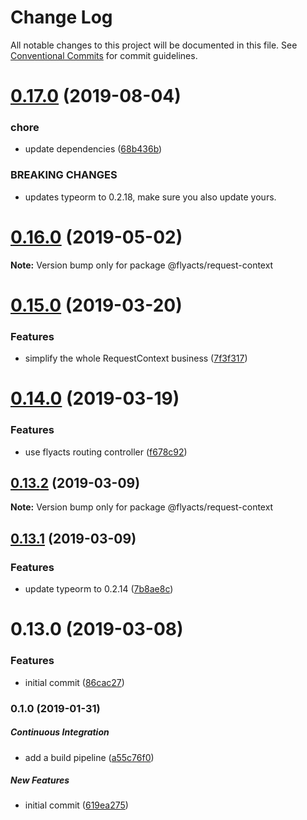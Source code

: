 # Change Log

All notable changes to this project will be documented in this file.
See [Conventional Commits](https://conventionalcommits.org) for commit guidelines.

# [0.17.0](https://github.com/flyacts/request-context/compare/v0.16.7...v0.17.0) (2019-08-04)


### chore

* update dependencies ([68b436b](https://github.com/flyacts/request-context/commit/68b436b))


### BREAKING CHANGES

* updates typeorm to 0.2.18, make sure you also update yours.





# [0.16.0](https://github.com/flyacts/request-context/compare/v0.15.5...v0.16.0) (2019-05-02)

**Note:** Version bump only for package @flyacts/request-context





# [0.15.0](https://github.com/flyacts/request-context/compare/v0.14.0...v0.15.0) (2019-03-20)


### Features

* simplify the whole RequestContext business ([7f3f317](https://github.com/flyacts/request-context/commit/7f3f317))





# [0.14.0](https://github.com/flyacts/request-context/compare/v0.13.3...v0.14.0) (2019-03-19)


### Features

* use flyacts routing controller ([f678c92](https://github.com/flyacts/request-context/commit/f678c92))





## [0.13.2](https://github.com/flyacts/request-context/compare/v0.13.1...v0.13.2) (2019-03-09)

**Note:** Version bump only for package @flyacts/request-context





## [0.13.1](https://github.com/flyacts/request-context/compare/v0.13.0...v0.13.1) (2019-03-09)


### Features

* update typeorm to 0.2.14 ([7b8ae8c](https://github.com/flyacts/request-context/commit/7b8ae8c))





# 0.13.0 (2019-03-08)


### Features

* initial commit ([86cac27](https://github.com/flyacts/request-context/commit/86cac27))





### 0.1.0 (2019-01-31)

##### Continuous Integration

*  add a build pipeline ([a55c76f0](https://github.com/flyacts/request-context/commit/a55c76f0105a8542205e25dca899e4e20069b0be))

##### New Features

*  initial commit ([619ea275](https://github.com/flyacts/request-context/commit/619ea2752ad72230903e4c52f5e613adcbf1bf71))

